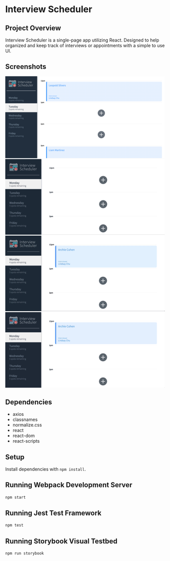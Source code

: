 # Interview Scheduler

## Project Overview
Interview Scheduler is a single-page app utilizing React. Designed to help organized and keep track of interviews or appointments with a simple to use UI. 


## Screenshots
!["Main Page"](https://github.com/Avery-Nguyen/scheduler/blob/master/docs/Main-Page.png?raw=true)
!["Create Inteview"](https://github.com/Avery-Nguyen/scheduler/blob/master/docs/create.gif?raw=true)
!["Edit Inteview"](https://github.com/Avery-Nguyen/scheduler/blob/master/docs/edit.gif?raw=true)
!["Delete Inteview"](https://github.com/Avery-Nguyen/scheduler/blob/master/docs/delete.gif?raw=true)

## Dependencies
- axios
- classnames
- normalize.css
- react
- react-dom
- react-scripts

## Setup

Install dependencies with `npm install`.

## Running Webpack Development Server

```sh
npm start
```

## Running Jest Test Framework

```sh
npm test
```

## Running Storybook Visual Testbed

```sh
npm run storybook
```
